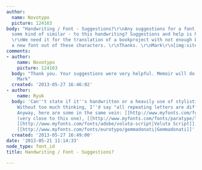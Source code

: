 ```yaml
---
author:
  name: Novotypo
  picture: 124163
body: "Handwriting / Font - Suggestions?\r\nAny suggestions for a font which is -
  some kind of similar - to this handwriting? Suggestions and help is highly appreciated.
  \r\nWe need it for the translation of a bookproject with not enough budget to create
  a new font out of these characters. \r\nThanks. \r\nMark\r\n[img:sites/default/files/old-images/Font_4087]"
comments:
- author:
    name: Novotypo
    picture: 124163
  body: "Thank you. Your suggestions were very helpful. Memoir will do the job.\r\nbest,
    Mark"
  created: '2013-05-27 16:46:02'
- author:
    name: Ryuk
  body: 'Can''t state if it''s handwritten or a heavily use of stylistic alternates.
    Without too much thinking, I''d say "all repeating letters are different so handwritten".
    Anyway, here are some in the same vein: [[http://www.myfonts.com/fonts/stephen-rapp/memoir|Memoir]]
    (very close to this one), [[http://www.myfonts.com/fonts/paratype/liana|Liana]],
    [[http://www.myfonts.com/fonts/adobe/voluta-script|Voluta Script]], [[http://misstiina.com/fonts/mtf-memory|Memory]],
    [[http://www.myfonts.com/fonts/eurotypo/gemmadonati|Gemmadonati]]'
  created: '2013-05-27 16:49:00'
date: '2013-05-21 11:14:33'
node_type: font_id
title: Handwriting / Font - Suggestions?

---
```

